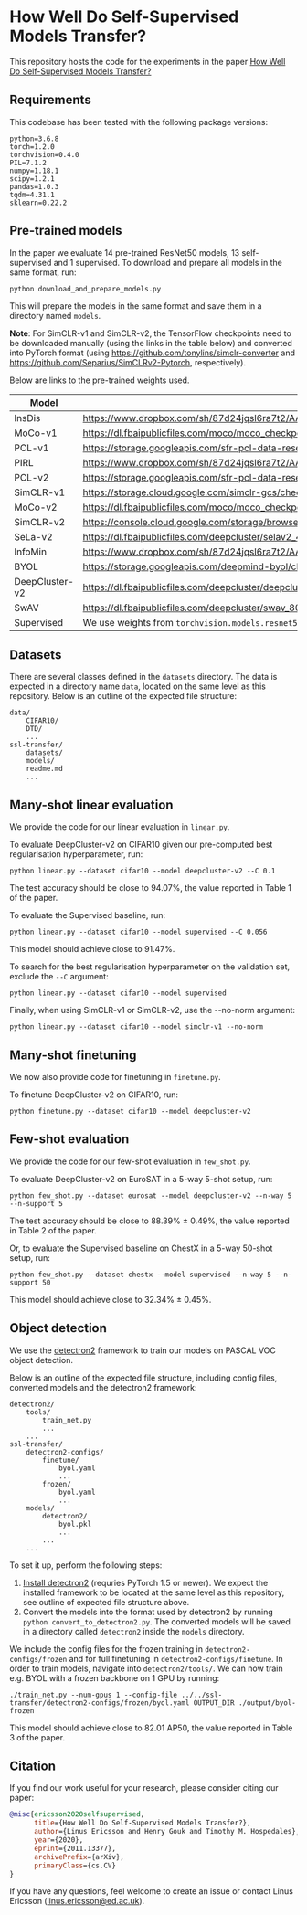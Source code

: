 # How Well Do Self-Supervised Models Transfer?
This repository hosts the code for the experiments in the paper [How Well Do Self-Supervised Models Transfer?](https://arxiv.org/abs/2011.13377)

## Requirements
This codebase has been tested with the following package versions:
```
python=3.6.8
torch=1.2.0
torchvision=0.4.0
PIL=7.1.2
numpy=1.18.1
scipy=1.2.1
pandas=1.0.3
tqdm=4.31.1
sklearn=0.22.2
```

## Pre-trained models
In the paper we evaluate 14 pre-trained ResNet50 models, 13 self-supervised and 1 supervised.
To download and prepare all models in the same format, run:
```
python download_and_prepare_models.py
```
This will prepare the models in the same format and save them in a directory named `models`.

**Note**: For SimCLR-v1 and SimCLR-v2, the TensorFlow checkpoints need to be downloaded manually (using the links in the table below) and converted into PyTorch format (using https://github.com/tonylins/simclr-converter and https://github.com/Separius/SimCLRv2-Pytorch, respectively).

Below are links to the pre-trained weights used.

| Model | URL |
|-------|-----|
| InsDis | https://www.dropbox.com/sh/87d24jqsl6ra7t2/AACcsSIt1_Njv7GsmsuzZ6Sta/InsDis.pth |
| MoCo-v1 | https://dl.fbaipublicfiles.com/moco/moco_checkpoints/moco_v1_200ep/moco_v1_200ep_pretrain.pth.tar |
| PCL-v1 | https://storage.googleapis.com/sfr-pcl-data-research/PCL_checkpoint/PCL_v1_epoch200.pth.tar |
| PIRL | https://www.dropbox.com/sh/87d24jqsl6ra7t2/AADN4jKnvTI0U5oT6hTmQZz8a/PIRL.pth |
| PCL-v2 | https://storage.googleapis.com/sfr-pcl-data-research/PCL_checkpoint/PCL_v2_epoch200.pth.tar |
| SimCLR-v1 | https://storage.cloud.google.com/simclr-gcs/checkpoints/ResNet50_1x.zip |
| MoCo-v2 | https://dl.fbaipublicfiles.com/moco/moco_checkpoints/moco_v2_800ep/moco_v2_800ep_pretrain.pth.tar |
| SimCLR-v2 | https://console.cloud.google.com/storage/browser/simclr-checkpoints/simclrv2/pretrained/r50_1x_sk0 |
| SeLa-v2 | https://dl.fbaipublicfiles.com/deepcluster/selav2_400ep_pretrain.pth.tar |
| InfoMin | https://www.dropbox.com/sh/87d24jqsl6ra7t2/AAAzMTynP3Qc8mIE4XWkgILUa/InfoMin_800.pth |
| BYOL | https://storage.googleapis.com/deepmind-byol/checkpoints/pretrain_res50x1.pkl |
| DeepCluster-v2 | https://dl.fbaipublicfiles.com/deepcluster/deepclusterv2_800ep_pretrain.pth.tar |
| SwAV | https://dl.fbaipublicfiles.com/deepcluster/swav_800ep_pretrain.pth.tar |
| Supervised | We use weights from `torchvision.models.resnet50(pretrained=True)` |

## Datasets
There are several classes defined in the `datasets` directory. The data is expected in a directory name `data`, located on the same level as this repository. Below is an outline of the expected file structure:
```
data/
    CIFAR10/
    DTD/
    ...
ssl-transfer/
    datasets/
    models/
    readme.md
    ...
```

## Many-shot linear evaluation
We provide the code for our linear evaluation in `linear.py`.

To evaluate DeepCluster-v2 on CIFAR10 given our pre-computed best regularisation hyperparameter, run:
```
python linear.py --dataset cifar10 --model deepcluster-v2 --C 0.1
```
The test accuracy should be close to 94.07%, the value reported in Table 1 of the paper.

To evaluate the Supervised baseline, run:
```
python linear.py --dataset cifar10 --model supervised --C 0.056
```
This model should achieve close to 91.47%.

To search for the best regularisation hyperparameter on the validation set, exclude the `--C` argument:
```
python linear.py --dataset cifar10 --model supervised
```

Finally, when using SimCLR-v1 or SimCLR-v2, use the --no-norm argument:
```
python linear.py --dataset cifar10 --model simclr-v1 --no-norm
```

## Many-shot finetuning
We now also provide code for finetuning in `finetune.py`.

To finetune DeepCluster-v2 on CIFAR10, run:
```
python finetune.py --dataset cifar10 --model deepcluster-v2
```

## Few-shot evaluation
We provide the code for our few-shot evaluation in `few_shot.py`.

To evaluate DeepCluster-v2 on EuroSAT in a 5-way 5-shot setup, run:
```
python few_shot.py --dataset eurosat --model deepcluster-v2 --n-way 5 --n-support 5
```
The test accuracy should be close to 88.39% ± 0.49%, the value reported in Table 2 of the paper.

Or, to evaluate the Supervised baseline on ChestX in a 5-way 50-shot setup, run:
```
python few_shot.py --dataset chestx --model supervised --n-way 5 --n-support 50
```
This model should achieve close to 32.34% ± 0.45%.

## Object detection
We use the [detectron2](https://github.com/facebookresearch/detectron2) framework to train our models on PASCAL VOC object detection.

Below is an outline of the expected file structure, including config files, converted models and the detectron2 framework:
```
detectron2/
    tools/
        train_net.py
        ...
    ...
ssl-transfer/
    detectron2-configs/
        finetune/
            byol.yaml
            ...
        frozen/
            byol.yaml
            ...
    models/
        detectron2/
            byol.pkl
            ...
        ...
    ...
```

To set it up, perform the following steps:
1. [Install detectron2](https://detectron2.readthedocs.io/en/latest/tutorials/install.html) (requries PyTorch 1.5 or newer). We expect the installed framework to be located at the same level as this repository, see outline of expected file structure above.
2. Convert the models into the format used by detectron2 by running `python convert_to_detectron2.py`. The converted models will be saved in a directory called `detectron2` inside the `models` directory.

We include the config files for the frozen training in `detectron2-configs/frozen` and for full finetuning in `detectron2-configs/finetune`.
In order to train models, navigate into `detectron2/tools/`. We can now train e.g. BYOL with a frozen backbone on 1 GPU by running:
```
./train_net.py --num-gpus 1 --config-file ../../ssl-transfer/detectron2-configs/frozen/byol.yaml OUTPUT_DIR ./output/byol-frozen
```
This model should achieve close to 82.01 AP50, the value reported in Table 3 of the paper.

## Citation
If you find our work useful for your research, please consider citing our paper:
```bibtex
@misc{ericsson2020selfsupervised,
      title={How Well Do Self-Supervised Models Transfer?}, 
      author={Linus Ericsson and Henry Gouk and Timothy M. Hospedales},
      year={2020},
      eprint={2011.13377},
      archivePrefix={arXiv},
      primaryClass={cs.CV}
}
```
If you have any questions, feel welcome to create an issue or contact Linus Ericsson (linus.ericsson@ed.ac.uk).
